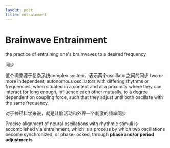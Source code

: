 ```yaml
---
layout: post
title: entrainment
---
```


# Brainwave Entrainment

the practice of entraining one's brainwaves to a desired frequency

同步

这个词来源于复杂系统complex system，表示两个oscillator之间的同步 two or more independent, autonomous oscillators with differing rhythms or frequencies, when situated in a context and at a proximity where they can interact for long enough, influence each other mutually, to a degree dependent on coupling force, such that they adjust until both oscillate with the same frequency.

对于神经科学来说，就是让脑活动和外界一个刺激的频率同步

Precise alignment of neural oscillations with rhythmic stimuli is accomplished via entrainment, which is a process by which two oscillations become synchronized, or phase-locked, through **phase and/or period adjustments**

